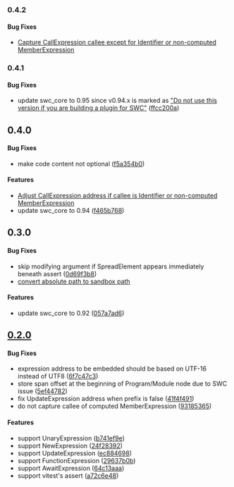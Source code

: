 ### 0.4.2

#### Bug Fixes

* [Capture CallExpression callee except for Identifier or non-computed MemberExpression](https://github.com/twada/power-assert-monorepo/pull/13)


### 0.4.1

#### Bug Fixes

* update swc_core to 0.95 since v0.94.x is marked as ["Do not use this version if you are building a plugin for SWC"](https://swc.rs/docs/plugin/selecting-swc-core#v094x) ([ffcc200a](https://github.com/twada/power-assert-monorepo/commit/ffcc200a937194e31f789d00cd1c417f6cfcec2e))


## 0.4.0

#### Bug Fixes

* make code content not optional ([f5a354b0](https://github.com/twada/power-assert-monorepo/commit/f5a354b017f993486c387dcd5bbf3f331f2b1d13))

#### Features

* [Adjust CallExpression address if callee is Identifier or non-computed MemberExpression](https://github.com/twada/power-assert-monorepo/pull/12)
* update swc_core to 0.94 ([f465b768](https://github.com/twada/power-assert-monorepo/commit/f465b7688a58c78a0c8f8318a01938507c291c00))


## 0.3.0

#### Bug Fixes

  * skip modifying argument if SpreadElement appears immediately beneath assert ([0d69f3b8](https://github.com/twada/power-assert-monorepo/commit/0d69f3b8373d836ad1f7e98b25e89349b18132a7))
  * [convert absolute path to sandbox path](https://github.com/twada/power-assert-monorepo/pull/10)

#### Features

  * update swc_core to 0.92 ([057a7ad6](https://github.com/twada/power-assert-monorepo/commit/057a7ad6791b56216641fc0a9bfcc7d98b1a8786))


## [0.2.0](https://github.com/twada/power-assert-monorepo/releases/tag/swc-plugin-power-assert-v0.2.0)

#### Bug Fixes

  * expression address to be embedded should be based on UTF-16 instead of UTF8 ([6f7c47c3](https://github.com/twada/power-assert-monorepo/commit/6f7c47c30780c79e8ff57b44982d89f1f83b4423))
  * store span offset at the beginning of Program/Module node due to SWC issue ([5ef44782](https://github.com/twada/power-assert-monorepo/commit/5ef447829786dd8db3525114fcdd272120b5717f))
  * fix UpdateExpression address when prefix is false ([41f4f491](https://github.com/twada/power-assert-monorepo/commit/41f4f49152ecfc4c9df67123bd3a09de1fa92aa5))
  * do not capture callee of computed MemberExpression ([93185365](https://github.com/twada/power-assert-monorepo/commit/93185365778793d36aaa9ff230f2d113a3c21184))

#### Features

  * support UnaryExpression ([b741ef9e](https://github.com/twada/power-assert-monorepo/commit/b741ef9e31be01d2af0dfdc5fba3c387f80aaf3b))
  * support NewExpression ([24f28392](https://github.com/twada/power-assert-monorepo/commit/24f2839253c6eb677755a08e6a482fed7dd7d38d))
  * support UpdateExpression ([ec884698](https://github.com/twada/power-assert-monorepo/commit/ec8846987c29359f2f59345cbbe88208a30b1ac7))
  * support FunctionExpression ([29637b0b](https://github.com/twada/power-assert-monorepo/commit/29637b0b168636880928bb3a95a2fad59e2e9ba9))
  * support AwaitExpression ([64c13aaa](https://github.com/twada/power-assert-monorepo/commit/64c13aaaf8517ff990ec537c50455378c813641a))
  * support vitest's assert ([a72c6e48](https://github.com/twada/power-assert-monorepo/commit/a72c6e48b24ba270f8586211b3847cc7a09443d3))
